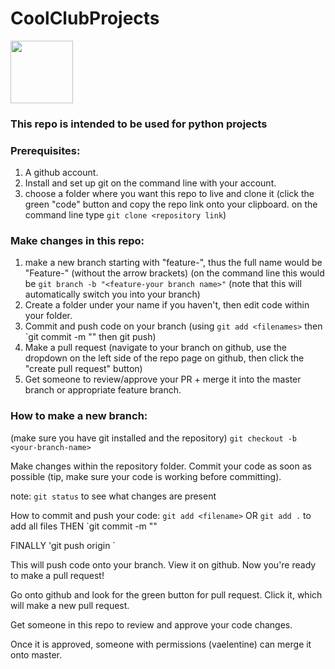 ﻿# CoolClubProjects
 
<img src=https://res.cloudinary.com/teepublic/image/private/s--Hn9fiFxx--/t_Preview/b_rgb:ffffff,c_limit,f_jpg,h_630,q_90,w_630/v1515213242/production/designs/2257873_1.jpg width="100" height="100" />

### This repo is intended to be used for python projects

### Prerequisites:
1. A github account.
1. Install and set up git on the command line with your account. 
1. choose a folder where you want this repo to live and clone it (click the green "code" button and copy the repo link onto your clipboard. on the command line type `git clone <repository link`)

### Make changes in this repo:
1. make a new branch starting with "feature-", thus the full name would be  "Feature-<your branch name>" (without the arrow brackets) (on the command line this would be `git branch -b "<feature-your branch name>"` (note that this will automatically switch you into your branch)
2. Create a folder under your name if you haven't, then edit code within your folder.
3. Commit and push code on your branch (using `git add <filenames>` then `git commit -m "<your commit message>" then git push)
4. Make a pull request (navigate to your branch on github, use the dropdown on the left side of the repo page on github, then click the "create pull request" button)
5. Get someone to review/approve your PR + merge it into the master branch or appropriate feature branch.
  

### How to make a new branch:
(make sure you have git installed and the repository)
`git checkout -b <your-branch-name>`

Make changes within the repository folder. 
Commit your code as soon as possible (tip, make sure your code is working before committing).

note:
`git status` to see what changes are present

How to commit and push your code:
`git add <filename>`
OR 
`git add .` to add all files
THEN
`git commit -m "<your commit message>"

FINALLY
'git push origin <your-branch-name>`

This will push code onto your branch.
View it on github.
Now you're ready to make a pull request!

Go onto github and look for the green button for pull request.
Click it, which will make a new pull request.

Get someone in this repo to review and approve your code changes. 

Once it is approved, someone with permissions (vaelentine) can merge it onto master.

